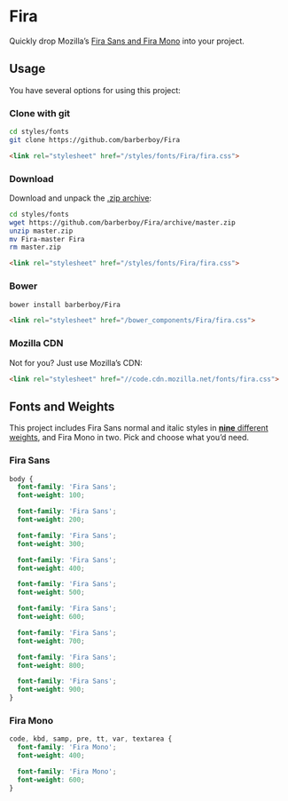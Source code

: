Fira
====
Quickly drop Mozilla’s [Fira Sans and Fira Mono][Fira Sans] into your project.


Usage
-----
You have several options for using this project:

### Clone with git

```sh
cd styles/fonts
git clone https://github.com/barberboy/Fira
```

```html
<link rel="stylesheet" href="/styles/fonts/Fira/fira.css">
```


### Download

Download and unpack the [.zip archive](https://github.com/barberboy/Fira/archive/master.zip):

```sh
cd styles/fonts
wget https://github.com/barberboy/Fira/archive/master.zip
unzip master.zip
mv Fira-master Fira
rm master.zip
```

```html
<link rel="stylesheet" href="/styles/fonts/Fira/fira.css">
```


### Bower

```sh
bower install barberboy/Fira
```

```html
<link rel="stylesheet" href="/bower_components/Fira/fira.css">
```


### Mozilla CDN

Not for you? Just use Mozilla’s CDN:

```html
<link rel="stylesheet" href="//code.cdn.mozilla.net/fonts/fira.css">
```


Fonts and Weights
-----------------
This project includes Fira Sans normal and italic styles in
[**nine** different weights][Fira Sans], and Fira Mono in two. Pick and choose
what you’d need.

### Fira Sans

```css
body {
  font-family: 'Fira Sans';
  font-weight: 100;

  font-family: 'Fira Sans';
  font-weight: 200;

  font-family: 'Fira Sans';
  font-weight: 300;

  font-family: 'Fira Sans';
  font-weight: 400;

  font-family: 'Fira Sans';
  font-weight: 500;

  font-family: 'Fira Sans';
  font-weight: 600;

  font-family: 'Fira Sans';
  font-weight: 700;

  font-family: 'Fira Sans';
  font-weight: 800;

  font-family: 'Fira Sans';
  font-weight: 900;
}
```

### Fira Mono

```css
code, kbd, samp, pre, tt, var, textarea {
  font-family: 'Fira Mono';
  font-weight: 400;

  font-family: 'Fira Mono';
  font-weight: 600;
}
```

[Fira Sans]: http://mozilla.github.io/Fira/
